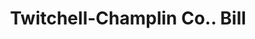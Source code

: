 ---
doi: 10.7916/D8F77QMW
date_other: '1913'
date_other_textual: '1913'
form: printed ephemera
genre:
- Invoices
name:
- Twitchell-Champlin Co.
object_in_context_url: https://biggert.cul.columbia.edu/items/view/ave_biggert_00591
subject_hierarchical_geographic:
- Portland, Maine, United States
subject_name:
- Twitchell-Champlin Co.
title: Twitchell-Champlin Co.. Bill
sort_title: Twitchell-Champlin Co.. Bill
call_number: ave_biggert_00591
coordinates:
- 43.666666666666664,-70.26666666666667
pid: ave_biggert_00591
identifiers: ave_biggert_00591
canvas_id: ldpd:395864
permalink: "/items/ave_biggert_00591/"
layout: iiif-image-page
---